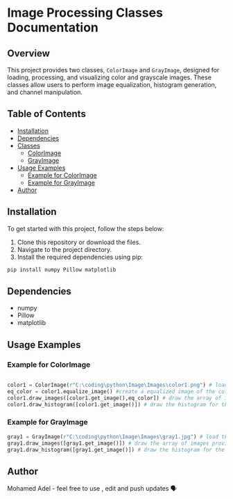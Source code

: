 # Image Processing Classes Documentation

## Overview
This project provides two classes, `ColorImage` and `GrayImage`, designed for loading, processing, and visualizing color and grayscale images. These classes allow users to perform image equalization, histogram generation, and channel manipulation.

## Table of Contents
- [Installation](#installation)
- [Dependencies](#dependencies)
- [Classes](#classes)
  - [ColorImage](#colorimage)
  - [GrayImage](#grayimage)
- [Usage Examples](#usage-examples)
  - [Example for ColorImage](#example-for-colorimage)
  - [Example for GrayImage](#example-for-grayimage)
- [Author](#author)

## Installation
To get started with this project, follow the steps below:

1. Clone this repository or download the files.
2. Navigate to the project directory.
3. Install the required dependencies using pip:

```bash
pip install numpy Pillow matplotlib
```

## Dependencies
- numpy
- Pillow
- matplotlib



## Usage Examples
### Example for ColorImage
```python

color1 = ColorImage(r"C:\coding\python\Image\Images\color1.png") # load the image
eq_color = color1.equalize_image() #create a equalized image of the color1 loaded image
color1.draw_images([color1.get_image(),eq_color]) # draw the array of images provided
color1.draw_histogram([color1.get_image()]) # draw the histogram for the provided images

```

### Example for GrayImage
```python
gray1 = GrayImage(r"C:\coding\python\Image\Images\gray1.jpg") # load the image
gray1.draw_images([gray1.get_image()]) # draw the array of images provided
gray1.draw_histogram([gray1.get_image()]) # draw the histogram for the provided images

```


## Author
Mohamed Adel - feel free to use , edit and push updates 🗣

